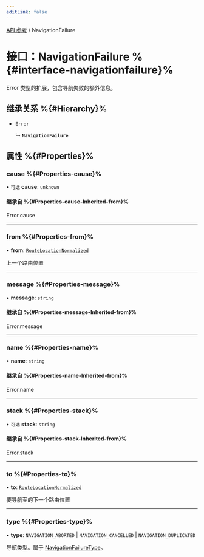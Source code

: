 ```yaml
---
editLink: false
---
```


[API 参考](../index.md) / NavigationFailure

# 接口：NavigationFailure %{#interface-navigationfailure}%

Error 类型的扩展，包含导航失败的额外信息。

## 继承关系 %{#Hierarchy}%

- `Error`

  ↳ **`NavigationFailure`**

## 属性 %{#Properties}%

### cause %{#Properties-cause}%

• `可选` **cause**: `unknown`

#### 继承自 %{#Properties-cause-Inherited-from}%

Error.cause

___

### from %{#Properties-from}%

• **from**: [`RouteLocationNormalized`](RouteLocationNormalized.md)

上一个路由位置

___

### message %{#Properties-message}%

• **message**: `string`

#### 继承自 %{#Properties-message-Inherited-from}%

Error.message

___

### name %{#Properties-name}%

• **name**: `string`

#### 继承自 %{#Properties-name-Inherited-from}%

Error.name

___

### stack %{#Properties-stack}%

• `可选` **stack**: `string`

#### 继承自 %{#Properties-stack-Inherited-from}%

Error.stack

___

### to %{#Properties-to}%

• **to**: [`RouteLocationNormalized`](RouteLocationNormalized.md)

要导航至的下一个路由位置

___

### type %{#Properties-type}%

• **type**: `NAVIGATION_ABORTED` \| `NAVIGATION_CANCELLED` \| `NAVIGATION_DUPLICATED`

导航类型。属于 [NavigationFailureType](../enums/NavigationFailureType.md)。
